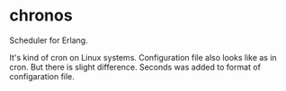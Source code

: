 # chronos
Scheduler for Erlang.

It's kind of cron on Linux systems. Configuration file also looks like as in cron.
But there is slight difference. Seconds was added to format of configaration file.
